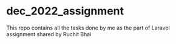 # dec_2022_assignment
This repo contains all the tasks done by me as the part of Laravel assignment shared by Ruchit Bhai
